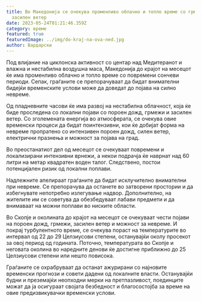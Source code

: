 ```yaml
---
title: Во Македонија се очекува променливо облачно и топло време со грмежи и
  засилен ветер
date: 2023-05-24T01:21:46.359Z
category: време
featured: true
featuredImage: ../img/do-kraj-na-ova-ned.jpg
author: Вардарски
---
```

Под влијание на циклонска активност со центар над Медитеранот и влажна и нестабилна воздушна маса, Македонија до крајот на месецот ќе има променливо облачно и топло време со повремени сончеви периоди. Сепак, граѓаните се препорачуваат да бидат внимателни бидејќи временските услови може да доведат до појава на силно невреме.

Од пладневните часови ќе има развој на нестабилна облачност, која ќе биде проследена со локални појави со пороен дожд, грмежи и засилен ветер. Со зголемената енергија во атмосферата, се очекува овие временски процеси да бидат поинтензивни, кои ќе добијат форма на невреме пропратено со интензивен пороен дожд, силен ветер, електрични празнења и можност за појава на град.

Во преостанатиот дел од месецот се очекуваат повремени и локализирани интензивни врнежи, а некои подрачја ќе наврнат над 60 литри на метар квадратен воден талог. Следствено, постои потенцијален ризик од локални поплави.

Надлежните апелираат граѓаните да бидат исклучително внимателни при невреме. Се препорачува да останете во затворени простории и да избегнувате непотребно излегување надвор. Дополнително, на жителите им се советува да обезбедуваат лабави предмети и да внимаваат на можни поплави во ниските области.

Во Скопје и околината до крајот на месецот се очекуваат чести појави на пороен дожд, грмежи, засилен ветер и можност за невреме. И покрај турбулентното време, се очекува пораст на температурите во интервал од 22 до 29 Целзиусови степени, останувајќи околу просекот за овој период од годината. Поточно, температурата во Скопје и неговата околина во наредните денови ќе достигне приближно до 25 Целзиусови степени или нешто повисока.

Граѓаните се охрабруваат да останат ажурирани со најновите временски прогнози и совети дадени од локалните власти. Останувајќи будни и преземајќи неопходни мерки на претпазливост, поединците можат да ја осигураат својата безбедност и благосостојба за време на овие предизвикувачки временски услови.